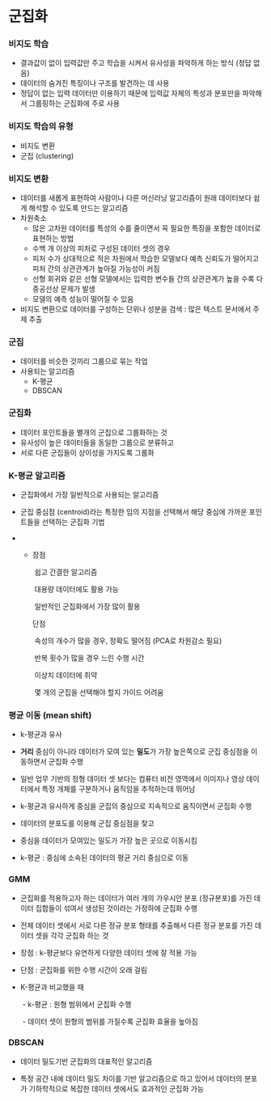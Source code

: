 # 군집화

### 비지도 학습

* 결과값이 없이 입력값만 주고 학습을 시켜서 유사성을 파악하게 하는 방식 (정답 없음)
* 데이터의 숨겨진 특징이나 구조를 발견하는 데 사용
* 정답이 없는 입력 데이터만 이용하기 때문에 입력값 자체의 특성과 분포만을 파악해서 그룹핑하는 군집화에 주로 사용



### 비지도 학습의 유형

* 비지도 변환
* 군집 (clustering)



### 비지도 변환

* 데이터를 새롭게 표현하여 사람이나 다른 머신러닝 알고리즘이 원래 데이터보다 쉽게 해석할 수 있도록 만드는 알고리즘 
* 차원축소
  * 많은 고차원 데이터를 특성의 수를 줄이면서 꼭 필요한 특징을 포함한 데이터로 표현하는 방법
  * 수백 개 이상의 피처로 구성된 데이터 셋의 경우
  * 피처 수가 상대적으로 적은 차원에서 학습한 모델보다 예측 신뢰도가 떨어지고 피처 간의 상관관계가 높아질 가능성이 커짐
  * 선형 회귀와 같은 선형 모델에서는 입력한 변수들 간의 상관관계가 높을 수록 다중공선상 문제가 발생 
  * 모델의 예측 성능이 떨어질 수 있음
* 비지도 변환으로 데이터를 구성하는 단위나 성분을 검색 : 많은 텍스트 문서에서 주제 추출



### 군집

* 데이터를 비슷한 것끼리 그룹으로 묶는 작업
* 사용되는 알고리즘 
  * K-평균
  * DBSCAN



### 군집화

* 데이터 포인트들을 별개의 군집으로 그룹화하는 것
* 유사성이 높은 데이터들을 동일한 그룹으로 분류하고
* 서로 다른 군집들이 상이성을 가지도록 그룹화 



### K-평균 알고리즘

* 군집화에서 가장 일반적으로 사용되는 알고리즘 

* 군집 중심점 (centroid)라는 특정한 임의 지점을 선택해서 해당 중심에 가까운 포인트들을 선택하는 군집화 기법

* * 장점

    ​     쉽고 간결한 알고리즘

    ​     대용량 데이터에도 활용 가능

    ​     일반적인 군집화에서 가장 많이 활용

    

    단점

    ​     속성의 개수가 많을 경우, 정확도 떨어짐 (PCA로 차원감소 필요)

    ​     반복 횟수가 많을 경우 느린 수행 시간

    ​     이상치 데이터에 취약 

    ​     몇 개의 군집을 선택해야 할지 가이드 어려움 



### 평균 이동 (mean shift)

* k-평균과 유사

* **거리** 중심이 아니라 데이터가 모여 있는 **밀도**가 가장 높은쪽으로 군집 중심점을 이동하면서 군집화 수행

* 일반 업무 기반의 정형 데이터 셋 보다는 컴퓨터 비전 영역에서 이미지나 영상 데이터에서 특정 개체를 구분하거나 움직임을 추적하는데 뛰어남

* k-평균과 유사하게 중심을 군집의 중심으로 지속적으로 움직이면서 군집화 수행

* 데이터의 분포도를 이용해 군집 중심점을 찾고

* 중심을 데이터가 모여있는 밀도가 가장 높은 곳으로 이동시킴 

* k-평균 : 중심에 소속된 데이터의 평균 거리 중심으로 이동 



### GMM

* 군집화를 적용하고자 하는 데이터가 여러 개의 가우시안 분포 (정규분포)를 가진 데이터 집합들이 섞여서 생성된 것이라는 가정하에 군집화 수행

* 전체 데이터 셋에서 서로 다른 정규 분포 형태를 추출해서 다른 정규 분포를 가진 데이터 셋을 각각 군집화 하는 것

* 장점 : k-평균보다 유연하게 다양한 데이터 셋에 잘 적용 가능

* 단점 : 군집화를 위한 수행 시간이 오래 걸림

* K-평균과 비교했을 때

  ​    \- k-평균 : 원형 범위에서 군집화 수행

  ​    - 데이터 셋이 원형의 범위를 가질수록 군집화 효율을 높아짐



### DBSCAN

* 데이터 밀도기반 군집화의 대표적인 알고리즘

* 특정 공간 내에 데이터 밀도 차이를 기반 알고리즘으로 하고 있어서 데이터의 분포가 기하학적으로 복잡한 데이터 셋에서도 효과적인 군집화 가능